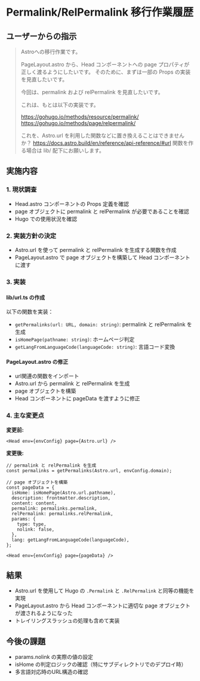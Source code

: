 # Permalink/RelPermalink 移行作業履歴

## ユーザーからの指示

> Astroへの移行作業です。
> 
> PageLayout.astro から、Head コンポーネントへの page プロパティが正しく渡るようにしたいです。
> そのために、まずは一部の Props の実装を見直したいです。
> 
> 今回は、permalink および relPermalink を見直したいです。
> 
> これは、もとは以下の実装です。
> 
> https://gohugo.io/methods/resource/permalink/
> https://gohugo.io/methods/page/relpermalink/
> 
> これを、Astro.url を利用した関数などに置き換えることはできませんか？
> https://docs.astro.build/en/reference/api-reference/#url
> 関数を作る場合は lib/ 配下にお願いします。

## 実施内容

### 1. 現状調査
- Head.astro コンポーネントの Props 定義を確認
- page オブジェクトに permalink と relPermalink が必要であることを確認
- Hugo での使用状況を確認

### 2. 実装方針の決定
- Astro.url を使って permalink と relPermalink を生成する関数を作成
- PageLayout.astro で page オブジェクトを構築して Head コンポーネントに渡す

### 3. 実装

#### lib/url.ts の作成
以下の関数を実装：
- `getPermalinks(url: URL, domain: string)`: permalink と relPermalink を生成
- `isHomePage(pathname: string)`: ホームページ判定
- `getLangFromLanguageCode(languageCode: string)`: 言語コード変換

#### PageLayout.astro の修正
- url関連の関数をインポート
- Astro.url から permalink と relPermalink を生成
- page オブジェクトを構築
- Head コンポーネントに pageData を渡すように修正

### 4. 主な変更点

**変更前:**
```astro
<Head env={envConfig} page={Astro.url} />
```

**変更後:**
```astro
// permalink と relPermalink を生成
const permalinks = getPermalinks(Astro.url, envConfig.domain);

// page オブジェクトを構築
const pageData = {
  isHome: isHomePage(Astro.url.pathname),
  description: frontmatter.description,
  content: content,
  permalink: permalinks.permalink,
  relPermalink: permalinks.relPermalink,
  params: {
    type: type,
    nolink: false,
  },
  lang: getLangFromLanguageCode(languageCode),
};

<Head env={envConfig} page={pageData} />
```

## 結果
- Astro.url を使用して Hugo の `.Permalink` と `.RelPermalink` と同等の機能を実現
- PageLayout.astro から Head コンポーネントに適切な page オブジェクトが渡されるようになった
- トレイリングスラッシュの処理も含めて実装

## 今後の課題
- params.nolink の実際の値の設定
- isHome の判定ロジックの確認（特にサブディレクトリでのデプロイ時）
- 多言語対応時のURL構造の確認